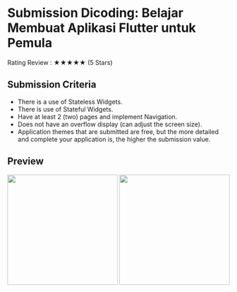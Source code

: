 # Submission Dicoding: Belajar Membuat Aplikasi Flutter untuk Pemula

Rating Review : ★★★★★ (5 Stars)

## Submission Criteria

- There is a use of Stateless Widgets.
- There is use of Stateful Widgets.
- Have at least 2 (two) pages and implement Navigation.
- Does not have an overflow display (can adjust the screen size).
- Application themes that are submitted are free, but the more detailed and complete your application is, the higher the submission value.

## Preview

<p align="left"> 
<img src="https://github.com/aldiansyahfahmi/games_app/blob/main/assets/images/preview/home.png" width="250"> <img src="https://github.com/aldiansyahfahmi/games_app/blob/main/assets/images/preview/details.png" width="250">
